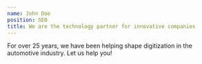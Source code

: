 ```yaml
---
name: John Doe
position: SEO
title: We are the technology partner for innovative companies
---
```


For over 25 years, we have been helping shape digitization in the automotive industry. Let us help you!
